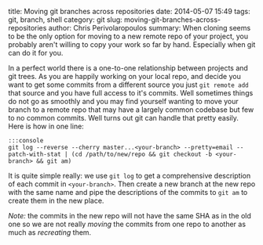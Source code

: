 title: Moving git branches across repositories
date: 2014-05-07 15:49
tags: git, branch, shell
category: git
slug: moving-git-branches-across-repositories
author: Chris Perivolaropoulos
summary: When cloning seems to be the only option for moving to a new remote repo of your project, you probably aren't willing to copy your work so far by hand. Especially when git can do it for you.

In a perfect world there is a one-to-one relationship between projects
and git trees. As you are happily working on your local repo, and
decide you want to get some commits from a different source you just
`git remote add` that source and you have full access to it's
commits. Well sometimes things do not go as smoothly and you may find
yourself wanting to move your branch to a remote repo that may have a
largely common codebase but few to no common commits. Well turns out
git can handle that pretty easily. Here is how in one line:


	:::console
	git log --reverse --cherry master...<your-branch> --pretty=email --patch-with-stat | (cd /path/to/new/repo && git checkout -b <your-branch> && git am)


It is quite simple really: we use `git log` to get a comprehensive
description of each commit in `<your-branch>`. Then create a new
branch at the new repo with the same name and pipe the descriptions of
the commits to `git am` to create them in the new place.

*Note:* the commits in the new repo will not have the same SHA as in
 the old one so we are not really _moving_ the commits from one repo
 to another as much as _recreating_ them.
